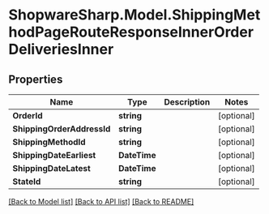 # ShopwareSharp.Model.ShippingMethodPageRouteResponseInnerOrderDeliveriesInner

## Properties

Name | Type | Description | Notes
------------ | ------------- | ------------- | -------------
**OrderId** | **string** |  | [optional] 
**ShippingOrderAddressId** | **string** |  | [optional] 
**ShippingMethodId** | **string** |  | [optional] 
**ShippingDateEarliest** | **DateTime** |  | [optional] 
**ShippingDateLatest** | **DateTime** |  | [optional] 
**StateId** | **string** |  | [optional] 

[[Back to Model list]](../README.md#documentation-for-models) [[Back to API list]](../README.md#documentation-for-api-endpoints) [[Back to README]](../README.md)

